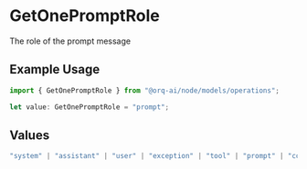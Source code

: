 # GetOnePromptRole

The role of the prompt message

## Example Usage

```typescript
import { GetOnePromptRole } from "@orq-ai/node/models/operations";

let value: GetOnePromptRole = "prompt";
```

## Values

```typescript
"system" | "assistant" | "user" | "exception" | "tool" | "prompt" | "correction" | "expected_output"
```